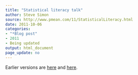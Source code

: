 ```yaml
---
title: "Statistical literacy talk"
author: Steve Simon
source: http://www.pmean.com/11/StatisticalLiteracy.html
date: 2011-10-06
categories:
- "*Blog post"
- 2011
- Being updated
output: html_document
page_update: no
---
```


Earlier versions are [here][sim1] and [here][sim2].

[sim1]: http://www.pmean.com/11/StatisticalLiteracy.html
[sim2]: http://new.pmean.com/statistical-literacy/
